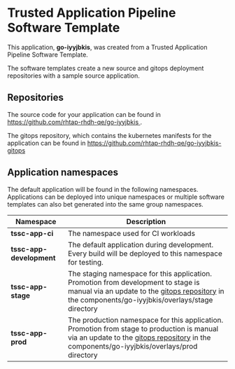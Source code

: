 # Trusted Application Pipeline Software Template

This application, **go-iyyjbkis**, was created from a Trusted Application Pipeline Software Template.

The software templates create a new source and gitops deployment repositories with a sample source application. 

## Repositories

The source code for your application can be found in [https://github.com/rhtap-rhdh-qe/go-iyyjbkis ](https://github.com/rhtap-rhdh-qe/go-iyyjbkis ).
 
The gitops repository, which contains the kubernetes manifests for the application can be found in 
[https://github.com/rhtap-rhdh-qe/go-iyyjbkis-gitops ](https://github.com/rhtap-rhdh-qe/go-iyyjbkis-gitops ) 

## Application namespaces 

The default application will be found in the following namespaces. Applications can be deployed into unique namespaces or multiple software templates can also bet generated into the same group namespaces.  

|  Namespace   |  Description   |  
| -------- | -------- |
| **tssc-app-ci** | The namespace used for CI workloads |
| **tssc-app-development** | The default application during development. Every build will be deployed to this namespace for testing. |
| **tssc-app-stage** | The staging namespace for this application. Promotion from development to stage is manual via an update to the [gitops repository](https://github.com/rhtap-rhdh-qe/go-iyyjbkis-gitops ) in the components/go-iyyjbkis/overlays/stage directory |
| **tssc-app-prod** | The production namespace for this application. Promotion from stage to production is manual via an update to the [gitops repository](https://github.com/rhtap-rhdh-qe/go-iyyjbkis-gitops ) in the components/go-iyyjbkis/overlays/prod directory |